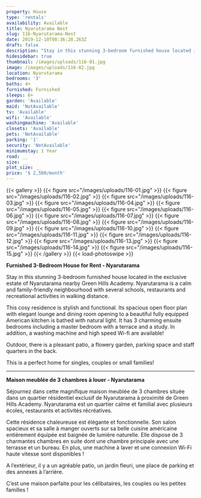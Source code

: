 ```yaml
---
property: House
type: 'rentals'
availability: Available
title: Nyarutarama Nest
slug: 116-Nyarutarama-Nest
date: 2019-12-10T08:36:28.263Z
draft: false
description: "Stay in this stunning 3-bedroom furnished house located in the exclusive estate of Nyarutarama nearby Green Hills Academy. Nyarutarama is a calm and family-friendly neighbourhood with several schools, restaurants and recreational activities in walking distance.\L"
hidesidebar: true
thumbnail: /images/uploads/116-01.jpg
image: /images/uploads/116-02.jpg
location: Nyarutarama
bedrooms: '3'
baths: 4+
furnished: Furnished
sleeps: 6+
garden: 'Available'
maid: 'NotAvailable'
tv: 'Available'
wifi: 'Available'
washingmachine: 'Available'
closets: 'Available'
pets: 'NotAvailable'
parking: '1'
security: 'NotAvailable'
minimumstay: 1 Year
road: __
size: __
plot_size: __
price: '$ 2,500/month'
---
```


{{< gallery >}}
{{< figure src="/images/uploads/116-01.jpg" >}}
{{< figure src="/images/uploads/116-02.jpg" >}}
{{< figure src="/images/uploads/116-03.jpg" >}}
{{< figure src="/images/uploads/116-04.jpg" >}}
{{< figure src="/images/uploads/116-05.jpg" >}}
{{< figure src="/images/uploads/116-06.jpg" >}}
{{< figure src="/images/uploads/116-07.jpg" >}}
{{< figure src="/images/uploads/116-08.jpg" >}}
{{< figure src="/images/uploads/116-09.jpg" >}}
{{< figure src="/images/uploads/116-10.jpg" >}}
{{< figure src="/images/uploads/116-11.jpg" >}}
{{< figure src="/images/uploads/116-12.jpg" >}}
{{< figure src="/images/uploads/116-13.jpg" >}}
{{< figure src="/images/uploads/116-14.jpg" >}}
{{< figure src="/images/uploads/116-15.jpg" >}}
{{< /gallery >}}
{{< load-photoswipe >}}

**Furnished 3-Bedroom House for Rent - Nyarutarama**

Stay in this stunning 3-bedroom furnished house located in the exclusive estate of Nyarutarama nearby Green Hills Academy. Nyarutarama is a calm and family-friendly neighbourhood with several schools, restaurants and recreational activities in walking distance.

This cosy residence is stylish and functional. Its spacious open floor plan with elegant lounge and dining room opening to a beautiful fully equipped American kitchen is bathed with natural light. It has 3 charming ensuite bedrooms including a master bedroom with a terrace and a study. In addition, a washing machine and high speed Wi-fi are available!

Outdoor, there is a pleasant patio, a flowery garden, parking space and staff quarters in the back.

This is a perfect home for singles, couples or small families!

---

**Maison meublée de 3 chambres à louer - Nyarutarama**

Séjournez dans cette magnifique maison meublée de 3 chambres située dans un quartier résidentiel exclusif de Nyarutarama à proximité de Green Hills Academy. Nyarutarama est un quartier calme et familial avec plusieurs écoles, restaurants et activités récréatives.

Cette résidence chaleureuse est élégante et fonctionnelle. Son salon spacieux et sa salle à manger ouverts sur sa belle cuisine américaine entièrement équipée est baignée de lumière naturelle. Elle dispose de 3 charmantes chambres en suite dont une chambre principale avec une terrasse et un bureau. En plus, une machine à laver et une connexion Wi-Fi haute vitesse sont disponibles !

A l’extérieur, il y a un agréable patio, un jardin fleuri, une place de parking et des annexes à l’arrière.

C’est une maison parfaite pour les célibataires, les couples ou les petites familles !
